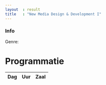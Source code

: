 ```yaml
---
layout  : result
title   : "New Media Design & Development I"
---
```


<div class="">
	<div class="col-md-12 well">
		<div class="col-md-12" id="title">	</div>
		<div class="col-md-4" id="poster">	</div>
		<div class="col-md-8" id="info"><h3 class="white">Info</h3>	</div>
		<div class="col-md-8" id=""><p class='white' id='genre'>Genre: </p>	</div>
		<div class="col-md-8" id="year">	</div>
		<div class="col-md-8" id="director">	</div>
		<div class="col-md-8" id="imdb">	</div>
		<div class="col-md-8" id="site">	</div>
		<div class="col-md-12" id="video"></div>
	</div>
	<div class="col-md-12 well">
	<div class="col-md-12" id=""><h1 class="white">Programmatie</h1></div>
		<div class="col-md-12" id="plaats">	</div>
		<div class="table-responsive col-md-12">          
  			<table class="table col-md-12">
    			<thead>
      				<tr>
        				<th>Dag</th>
        				<th>Uur</th>
        				<th>Zaal</th>
      				</tr>
    			</thead>
    			<tbody id="programmatie">
    			</tbody>
  			</table>
  		</div>
	</div>
</div>